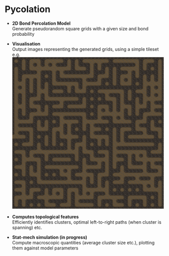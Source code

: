 ﻿# Pycolation

- **2D Bond Percolation Model**  
  Generate pseudorandom square grids with a given size and bond probability
  
- **Visualisation**  
  Output images representing the generated grids, using a simple tileset e.g.
  ![2](https://github.com/jsnadden/percolation/blob/main/examples/2.png "20x20, p=.5")
  
- **Computes topological features**  
  Efficiently identifies clusters, optimal left-to-right paths (when cluster is spanning) etc.

- **Stat-mech simulation (in progress)**  
  Compute macroscopic quantities (average cluster size etc.), plotting them against model parameters
